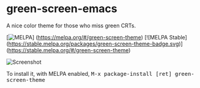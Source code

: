 # green-screen-emacs
A nice color theme for those who miss green CRTs.

[![MELPA](https://melpa.org/packages/green-screen-theme-badge.svg)]
(https://melpa.org/#/green-screen-theme) [![MELPA Stable]
(https://stable.melpa.org/packages/green-screen-theme-badge.svg)]
(https://stable.melpa.org/#/green-screen-theme)

![Screenshot](https://raw.githubusercontent.com/wiki/rbanffy/green-screen-emacs/screenshot.png)

To install it, with MELPA enabled, <kbd>M-x package-install [ret] green-screen-theme</kbd>
